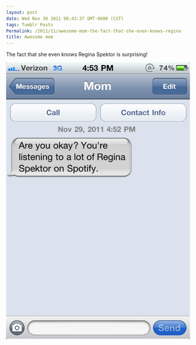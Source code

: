 ```yaml
---
layout: post
date: Wed Nov 30 2011 06:43:37 GMT-0600 (CST)
tags: Tumblr Posts
Permalink: /2011/11/awesome-mom-the-fact-that-she-even-knows-regina
title: Awesome mom
---
```


The fact that she even knows Regina Spektor is surprising!

![](/public/assets/tumblr/tumblr_lvg7tzUtFR1qzpdy8o1_1280.png)
